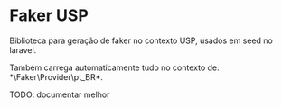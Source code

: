# Faker USP

Biblioteca para geração de faker no contexto USP, usados
em seed no laravel.

Também carrega automaticamente tudo no contexto de:
*\Faker\Provider\pt_BR\*.

TODO: documentar melhor
